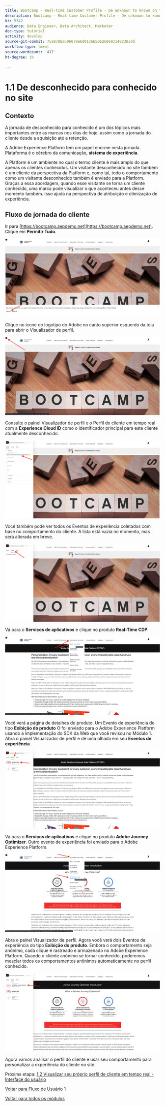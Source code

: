 ```yaml
---
title: Bootcamp - Real-time Customer Profile - De unknown to known on the website - Brasil
description: Bootcamp - Real-time Customer Profile - De unknown to known on the website - Brasil
kt: 5342
audience: Data Engineer, Data Architect, Marketer
doc-type: tutorial
activity: develop
source-git-commit: 75a878ba596078e6d013b65062606931402302dd
workflow-type: tm+mt
source-wordcount: '417'
ht-degree: 1%

---
```


# 1.1 De desconhecido para conhecido no site

## Contexto

A jornada de desconhecido para conhecido é um dos tópicos mais importantes entre as marcas nos dias de hoje, assim como a jornada do cliente desde a aquisição até a retenção.

A Adobe Experience Platform tem um papel enorme nesta jornada. Plataforma é o cérebro da comunicação, **sistema de experiência**.

A Platform é um ambiente no qual o termo cliente é mais amplo do que apenas os clientes conhecidos. Um visitante desconhecido no site também é um cliente da perspectiva da Platform e, como tal, todo o comportamento como um visitante desconhecido também é enviado para a Platform. Graças a essa abordagem, quando esse visitante se torna um cliente conhecido, uma marca pode visualizar o que aconteceu antes desse momento também. Isso ajuda na perspectiva de atribuição e otimização de experiência.

## Fluxo de jornada do cliente

Ir para [https://bootcamp.aepdemo.net](https://bootcamp.aepdemo.net). Clique em **Permitir Tudo**.

![DSN](./images/web8.png)

Clique no ícone do logotipo do Adobe no canto superior esquerdo da tela para abrir o Visualizador de perfil.

![Demonstração](./images/pv1.png)

Consulte o painel Visualizador de perfil e o Perfil do cliente em tempo real com a **Experience Cloud ID** como o identificador principal para este cliente atualmente desconhecido.

![Demonstração](./images/pv2.png)

Você também pode ver todos os Eventos de experiência coletados com base no comportamento do cliente. A lista está vazia no momento, mas será alterada em breve.

![Demonstração](./images/pv3.png)

Vá para o **Serviços de aplicativos** e clique no produto **Real-Time CDP**.

![Demonstração](./images/pv4.png)

Você verá a página de detalhes do produto. Um Evento de experiência do tipo **Exibição do produto** O foi enviado para o Adobe Experience Platform usando a implementação do SDK da Web que você revisou no Módulo 1. Abra o painel Visualizador de perfil e dê uma olhada em seu **Eventos de experiência**.

![Demonstração](./images/pv5.png)

Vá para o **Serviços de aplicativos** e clique no produto **Adobe Journey Optimizer**. Outro evento de experiência foi enviado para o Adobe Experience Platform.

![Demonstração](./images/pv7.png)

Abra o painel Visualizador de perfil. Agora você verá dois Eventos de experiência do tipo **Exibição do produto**. Embora o comportamento seja anônimo, cada clique é rastreado e armazenado no Adobe Experience Platform. Quando o cliente anônimo se tornar conhecido, poderemos mesclar todos os comportamentos anônimos automaticamente no perfil conhecido.

![Demonstração](./images/pv8.png)

Agora vamos analisar o perfil do cliente e usar seu comportamento para personalizar a experiência do cliente no site.

Próxima etapa: [1.2 Visualizar seu próprio perfil de cliente em tempo real - Interface do usuário](./ex2.md)

[Voltar para Fluxo de Usuário 1](./uc1.md)

[Voltar para todos os módulos](../../overview.md)
